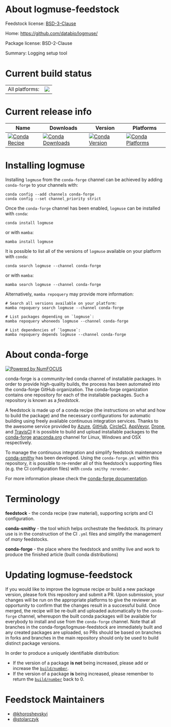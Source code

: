 About logmuse-feedstock
=======================

Feedstock license: [BSD-3-Clause](https://github.com/conda-forge/logmuse-feedstock/blob/main/LICENSE.txt)

Home: https://github.com/databio/logmuse/

Package license: BSD-2-Clause

Summary: Logging setup tool

Current build status
====================


<table><tr><td>All platforms:</td>
    <td>
      <a href="https://dev.azure.com/conda-forge/feedstock-builds/_build/latest?definitionId=8346&branchName=main">
        <img src="https://dev.azure.com/conda-forge/feedstock-builds/_apis/build/status/logmuse-feedstock?branchName=main">
      </a>
    </td>
  </tr>
</table>

Current release info
====================

| Name | Downloads | Version | Platforms |
| --- | --- | --- | --- |
| [![Conda Recipe](https://img.shields.io/badge/recipe-logmuse-green.svg)](https://anaconda.org/conda-forge/logmuse) | [![Conda Downloads](https://img.shields.io/conda/dn/conda-forge/logmuse.svg)](https://anaconda.org/conda-forge/logmuse) | [![Conda Version](https://img.shields.io/conda/vn/conda-forge/logmuse.svg)](https://anaconda.org/conda-forge/logmuse) | [![Conda Platforms](https://img.shields.io/conda/pn/conda-forge/logmuse.svg)](https://anaconda.org/conda-forge/logmuse) |

Installing logmuse
==================

Installing `logmuse` from the `conda-forge` channel can be achieved by adding `conda-forge` to your channels with:

```
conda config --add channels conda-forge
conda config --set channel_priority strict
```

Once the `conda-forge` channel has been enabled, `logmuse` can be installed with `conda`:

```
conda install logmuse
```

or with `mamba`:

```
mamba install logmuse
```

It is possible to list all of the versions of `logmuse` available on your platform with `conda`:

```
conda search logmuse --channel conda-forge
```

or with `mamba`:

```
mamba search logmuse --channel conda-forge
```

Alternatively, `mamba repoquery` may provide more information:

```
# Search all versions available on your platform:
mamba repoquery search logmuse --channel conda-forge

# List packages depending on `logmuse`:
mamba repoquery whoneeds logmuse --channel conda-forge

# List dependencies of `logmuse`:
mamba repoquery depends logmuse --channel conda-forge
```


About conda-forge
=================

[![Powered by
NumFOCUS](https://img.shields.io/badge/powered%20by-NumFOCUS-orange.svg?style=flat&colorA=E1523D&colorB=007D8A)](https://numfocus.org)

conda-forge is a community-led conda channel of installable packages.
In order to provide high-quality builds, the process has been automated into the
conda-forge GitHub organization. The conda-forge organization contains one repository
for each of the installable packages. Such a repository is known as a *feedstock*.

A feedstock is made up of a conda recipe (the instructions on what and how to build
the package) and the necessary configurations for automatic building using freely
available continuous integration services. Thanks to the awesome service provided by
[Azure](https://azure.microsoft.com/en-us/services/devops/), [GitHub](https://github.com/),
[CircleCI](https://circleci.com/), [AppVeyor](https://www.appveyor.com/),
[Drone](https://cloud.drone.io/welcome), and [TravisCI](https://travis-ci.com/)
it is possible to build and upload installable packages to the
[conda-forge](https://anaconda.org/conda-forge) [anaconda.org](https://anaconda.org/)
channel for Linux, Windows and OSX respectively.

To manage the continuous integration and simplify feedstock maintenance
[conda-smithy](https://github.com/conda-forge/conda-smithy) has been developed.
Using the ``conda-forge.yml`` within this repository, it is possible to re-render all of
this feedstock's supporting files (e.g. the CI configuration files) with ``conda smithy rerender``.

For more information please check the [conda-forge documentation](https://conda-forge.org/docs/).

Terminology
===========

**feedstock** - the conda recipe (raw material), supporting scripts and CI configuration.

**conda-smithy** - the tool which helps orchestrate the feedstock.
                   Its primary use is in the construction of the CI ``.yml`` files
                   and simplify the management of *many* feedstocks.

**conda-forge** - the place where the feedstock and smithy live and work to
                  produce the finished article (built conda distributions)


Updating logmuse-feedstock
==========================

If you would like to improve the logmuse recipe or build a new
package version, please fork this repository and submit a PR. Upon submission,
your changes will be run on the appropriate platforms to give the reviewer an
opportunity to confirm that the changes result in a successful build. Once
merged, the recipe will be re-built and uploaded automatically to the
`conda-forge` channel, whereupon the built conda packages will be available for
everybody to install and use from the `conda-forge` channel.
Note that all branches in the conda-forge/logmuse-feedstock are
immediately built and any created packages are uploaded, so PRs should be based
on branches in forks and branches in the main repository should only be used to
build distinct package versions.

In order to produce a uniquely identifiable distribution:
 * If the version of a package **is not** being increased, please add or increase
   the [``build/number``](https://docs.conda.io/projects/conda-build/en/latest/resources/define-metadata.html#build-number-and-string).
 * If the version of a package **is** being increased, please remember to return
   the [``build/number``](https://docs.conda.io/projects/conda-build/en/latest/resources/define-metadata.html#build-number-and-string)
   back to 0.

Feedstock Maintainers
=====================

* [@khoroshevskyi](https://github.com/khoroshevskyi/)
* [@stolarczyk](https://github.com/stolarczyk/)

